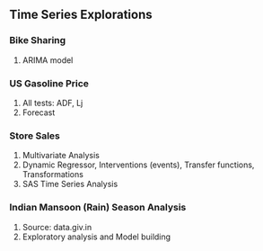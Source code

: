 ## Time Series Explorations

### Bike Sharing
1. ARIMA model

### US Gasoline Price
1. All tests: ADF, Lj
2. Forecast 

### Store Sales
1. Multivariate Analysis
2. Dynamic Regressor, Interventions (events), Transfer functions, Transformations
3. SAS Time Series Analysis

### Indian Mansoon (Rain) Season Analysis
1. Source: data.giv.in
2. Exploratory analysis and Model building
